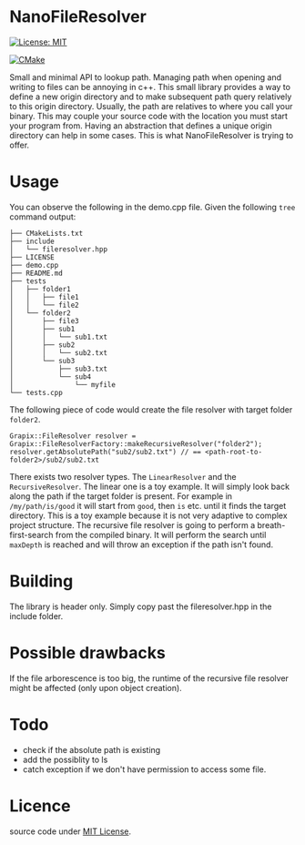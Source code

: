 # NanoFileResolver

[![License: MIT](https://img.shields.io/badge/License-MIT-yellow.svg)](https://opensource.org/licenses/MIT)

[![CMake](https://github.com/GrapixLeGrand/fileresolver/actions/workflows/cmake.yml/badge.svg)](https://github.com/GrapixLeGrand/fileresolver/actions/workflows/cmake.yml)

Small and minimal API to lookup path. Managing path when opening and writing to files can be annoying in c++. This small library provides a way to define a new origin directory and to make subsequent path query relatively to this origin directory. Usually, the path are relatives to where you call your binary. This may couple your source code with the location you must start your program from. Having an abstraction that defines a unique origin directory can help in some cases. This is what NanoFileResolver is trying to offer.


# Usage

You can observe the following in the demo.cpp file. Given the following `tree` command output:

```
├── CMakeLists.txt
├── include
│   └── fileresolver.hpp
├── LICENSE
├── demo.cpp
├── README.md
├── tests
│   ├── folder1
│   │   ├── file1
│   │   └── file2
│   └── folder2
│       ├── file3
│       ├── sub1
│       │   └── sub1.txt
│       ├── sub2
│       │   └── sub2.txt
│       └── sub3
│           ├── sub3.txt
│           └── sub4
│               └── myfile
└── tests.cpp
```

The following piece of code would create the file resolver with target folder `folder2`. 

```
Grapix::FileResolver resolver = Grapix::FileResolverFactory::makeRecursiveResolver("folder2");
resolver.getAbsolutePath("sub2/sub2.txt") // == <path-root-to-folder2>/sub2/sub2.txt
``` 

There exists two resolver types. The `LinearResolver` and the `RecursiveResolver`. The linear one is a toy example. It will simply look back along the path if the target folder is present. For example in `/my/path/is/good` it will start from `good`, then `is` etc. until it finds the target directory. This is a toy example because it is not very adaptive to complex project structure. The recursive file resolver is going to perform a breath-first-search from the compiled binary. It will perform the search until `maxDepth` is reached and will throw an exception if the path isn't found.

# Building

The library is header only. Simply copy past the fileresolver.hpp in the include folder.

# Possible drawbacks

If the file arborescence is too big, the runtime of the recursive file resolver might be affected (only upon object creation).

# Todo

- check if the absolute path is existing
- add the possiblity to ls
- catch exception if we don't have permission to access some file.

# Licence

source code under [MIT License](LICENSE).
